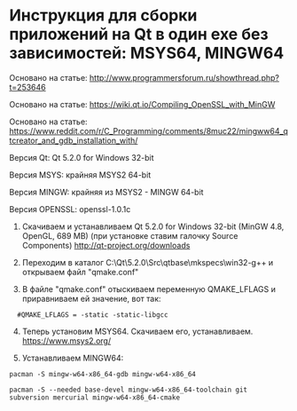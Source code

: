 # Инструкция для сборки приложений на Qt в один exe без зависимостей: MSYS64, MINGW64


Основано на статье: http://www.programmersforum.ru/showthread.php?t=253646


Основано на статье: https://wiki.qt.io/Compiling_OpenSSL_with_MinGW


Основано на статье: https://www.reddit.com/r/C_Programming/comments/8muc22/mingww64_qtcreator_and_gdb_installation_with/


Версия Qt: Qt 5.2.0 for Windows 32-bit


Версия MSYS: крайняя MSYS2 64-bit


Версия MINGW: крайняя из MSYS2 - MINGW 64-bit


Версия OPENSSL: openssl-1.0.1c


1) Cкачиваем и устанавливаем Qt 5.2.0 for Windows 32-bit (MinGW 4.8, OpenGL, 689 MB) (при установке ставим галочку Source Components) http://qt-project.org/downloads

2) Переходим в каталог C:\Qt\5.2.0\Src\qtbase\mkspecs\win32-g++ и открываем файл "qmake.conf"

3) В файле "qmake.conf" отыскиваем переменную QMAKE_LFLAGS и приравниваем ей значение, вот так:
```
  #QMAKE_LFLAGS = -static -static-libgcc 
```
4) Теперь установим MSYS64. Скачиваем его, устанавливаем. https://www.msys2.org/

5) Устанавливаем MINGW64: 
```
pacman -S mingw-w64-x86_64-gdb mingw-w64-x86_64
```
```
pacman -S --needed base-devel mingw-w64-x86_64-toolchain git subversion mercurial mingw-w64-x86_64-cmake
```
